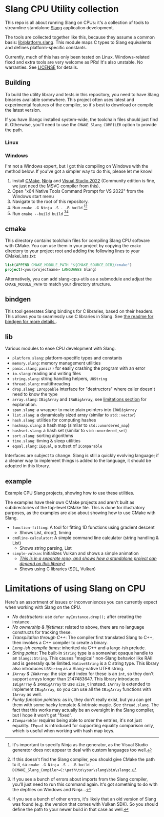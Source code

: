 Slang CPU Utility collection
============================

This repo is all about running Slang on CPUs: it's a collection of tools to
streamline standalone [Slang](https://github.com/shader-slang/slang) application
development.

The tools are collected together like this, because they assume a common basis:
[lib/platform.slang](`platform.slang`). This module maps C types to Slang
equivalents and defines platform-specific constants.

Currently, much of this has only been tested on Linux. Windows-related fixed and
extra tools are very welcome as PRs! It's also unstable. No warranties. See
[LICENSE](LICENSE) for details.

## Building

To build the utility library and tests in this repository, you need to have Slang binaries available somewhere. This project often uses latest and experimental features of the compiler, so it's best to download or compile the latest version.

If you have Slangc installed system-wide, the toolchain files should just find it. Otherwise, you'll need to use the `CMAKE_Slang_COMPILER` option to provide the path.

### Linux

### Windows

I'm not a Windows expert, but I got this compiling on Windows with the method below. If you've got a simpler way to do this, please let me know!

1. Install [CMake](https://cmake.org), [Ninja](https://ninja-build.org) and [Visual Studio 2022](https://visualstudio.microsoft.com/vs/) (Community edition is fine, we just need the MSVC compiler from this).
2. Open "x64 Native Tools Command Prompt for VS 2022" from the Windows start menu
3. Navigate to the root of this repository.
4. Run `cmake -G Ninja -S . -B build` [^1][^2]
5. Run `cmake --build build` [^3][^4]

[^1]: It's important to specify Ninja as the generator, as the Visual Studio generator does not appear to deal with custom languages too well.
[^2]: If this doesn't find the Slang compiler, you should give CMake the path to it, so `cmake -G Ninja -S . -B build -DCMAKE_Slang_Compiler=C:\path\to\your\slang\bin\slangc`.
[^3]: If you see a bunch of errors about imports from the Slang compiler, you'll just need to run this command again. It's got something to do with the depfiles on Windows and Ninja...
[^4]: If you see a bunch of other errors, it's likely that an old version of Slang was found (e.g. the version that comes with Vulkan SDK). So you should define the path to your newer build in that case as well.

## cmake

This directory contains toolchain files for compiling Slang CPU software with
CMake. You can use them in your project by copying the `cmake` directory to your
project root and adding the following lines to your CMakeLists.txt:

```cmake
list(APPEND CMAKE_MODULE_PATH "${CMAKE_SOURCE_DIR}/cmake")
project(<yourprojectname> LANGUAGES Slang)
```

Alternatively, you can add slang-cpu-utils as a submodule and adjust the
`CMAKE_MODULE_PATH` to match your directory structure.

## bindgen

This tool generates Slang bindings for C libraries, based on their headers. This
allows you to seamlessly use C libraries in Slang. See [the readme for bindgen
for more details.](bindgen/README.md).

## lib

Various modules to ease CPU development with Slang.

* `platform.slang`: platform-specific types and constants
* `memory.slang`: memory management utilities
* `panic.slang`: `panic()` for easily crashing the program with an error
* `io.slang`: reading and writing files
* `string.slang`: string handling helpers, `U8String`
* `thread.slang`: multithreading
* `drop.slang`: `IDroppable` interface for "destructors" where caller doesn't need to know the type
* `array.slang`: `IBigArray` and `IRWBigArray`, see [limitations section](#limitations-of-using-slang-on-cpu) for explanation.
* `span.slang`: a wrapper to make plain pointers into `IRWBigArray`
* `list.slang`: a dynamically sized array (similar to `std::vector`)
* `hash.slang`: utilities for computing hashes
* `hashmap.slang`: a hash map (similar to `std::unordered_map`)
* `hashset.slang`: a hash set (similar to `std::unordered_set`)
* `sort.slang`: sorting algorithms
* `time.slang`: timing & sleep utilities
* `equal.slang`: `IEqual`, a subset of `IComparable`

Interfaces are subject to change. Slang is still a quickly evolving language; if
a cleaner way to implement things is added to the language, it should be adopted
in this library.

## example

Example CPU Slang projects, showing how to use these utilities.

The examples have their own CMake projects and aren't built as subdirectories of
the top-level CMake file. This is done for illustratory purposes, as the
examples are also about showing how to use CMake with Slang.

* `function-fitting`: A tool for fitting 1D functions using gradient descent
    - Shows List<T>, drop(), timing
* `cmdline-calculator`: A simple command line calculator (string handling & List)
    - Shows string parsing, List<T>
* `simple-vulkan`: Initializes Vulkan and shows a simple animation
    - [*This is in a separate repo, and shows how a standalone project can depend on this library!*](https://github.com/juliusikkala/slang-simple-vulkan)
    - Shows using C libraries (SDL, Vulkan)

# Limitations of using Slang on CPU

Here's an assortment of issues or inconveniences you can currently expect when
working with Slang on the CPU.

* *No destructors*: use `defer myInstance.drop();` after creating the instance.
* *No ownership & lifetimes*: related to above, there are no language constructs for tracking these.
* *Transpilation through C++*: The compiler first translated Slang to C++, then invokes a C++ compiler to create a binary.
* *Long-ish compile times*: inherited via C++ and a large-ish prelude.
* *String pains*: The built-in `String` type is a somewhat opaque handle to an `Slang::String`. This causes "magical" non-Slang behavior like RAII and is generally quite limited. `NativeString` is a C string type. This library also introduces `U8String` as a Slang-native UTF8 string.
* *`IArray` & `IRWArray`*: the size and index for these is an `int`, so they don't support arrays longer than 2147483647. This library introduces `IBigArray` & `IRWBigArray` to use `size_t` instead. `IArray` is extended to implement `IBigArray`, so you can use all the `IBigArray` functions with `IArray` as well.
* *Funky function pointers*: as in, they don't really exist, but you can get them with some hacky template & intrinsic magic. See `thread.slang`. The fact that this works may actually be an oversight in the Slang compiler, but I hope it won't get "fixed".
* *`IComparable`:* requires being able to order the entries, it's not just equality. `IEqual` is introduced for supporting equality comparison only, which is useful when working with hash map keys.
